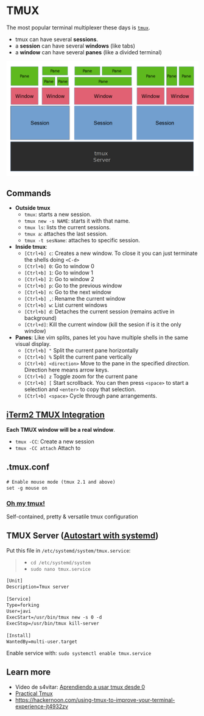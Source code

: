 # TMUX

The most popular terminal multiplexer these days is [`tmux`](https://www.man7.org/linux/man-pages/man1/tmux.1.html).
- tmux can have several **sessions**.
- a **session** can have several **windows** (like tabs)
- a **window** can have several **panes** (like a divided terminal)

![](img/tmux.png)


## Commands

- **Outside tmux**
  - `tmux`: starts a new session.
  - `tmux new -s NAME`: starts it with that name.
  - `tmux ls`: lists the current sessions.
  - `tmux a`: attaches the last session.
  - `tmux -t sesName`: attaches to specific session.
- **Inside tmux**:
  - `[Ctrl+b] c`: Creates a new window. To close it you can just terminate the shells doing `<C-d>`
  - `[Ctrl+b] 0`: Go to window 0
  - `[Ctrl+b] 1`: Go to window 1
  - `[Ctrl+b] 2`: Go to window 2
  - `[Ctrl+b] p`: Go to the previous window
  - `[Ctrl+b] n`: Go to the next window
  - `[Ctrl+b] ,`: Rename the current window
  - `[Ctrl+b] w`: List current windows
  - `[Ctrl+b] d`: Detaches the current session (remains active in background)
  - `[Ctrl+d]`: Kill the current window (kill the sesion if is it the only window)
- **Panes**: Like vim splits, panes let you have multiple shells in the same visual display.
  - `[Ctrl+b] "` Split the current pane horizontally
  - `[Ctrl+b] %` Split the current pane vertically
  - `[Ctrl+b] <direction>` Move to the pane in the specified _direction_. Direction here means arrow keys.
  - `[Ctrl+b] z` Toggle zoom for the current pane
  - `[Ctrl+b] [` Start scrollback. You can then press `<space>` to start a selection and `<enter>` to copy that selection.
  - `[Ctrl+b] <space>` Cycle through pane arrangements.


## [iTerm2 TMUX Integration](https://iterm2.com/documentation-tmux-integration.html)

**Each TMUX window will be a real window**.

- `tmux -CC`: Create a new session
- `tmux -CC attach` Attach to




## .tmux.conf
```
# Enable mouse mode (tmux 2.1 and above)
set -g mouse on
```

### [Oh my tmux!](https://github.com/gpakosz/.tmux)

Self-contained, pretty & versatile tmux configuration

## TMUX Server ([Autostart with systemd](https://wiki.archlinux.org/title/tmux#Autostart_with_systemd))


Put this file in `/etc/systemd/system/tmux.service`:
> - `cd /etc/systemd/system`
> - `sudo nano tmux.service`

```
[Unit]
Description=Tmux server

[Service]
Type=forking
User=javi
ExecStart=/usr/bin/tmux new -s 0 -d
ExecStop=/usr/bin/tmux kill-server

[Install]
WantedBy=multi-user.target
```

Enable service with: `sudo systemctl enable tmux.service`

## Learn more

- Video de s4vitar: [Aprendiendo a usar tmux desde 0](https://www.youtube.com/watch?v=1dDahc214co)
- [Practical Tmux](https://mutelight.org/practical-tmux)
- https://hackernoon.com/using-tmux-to-improve-your-terminal-experience-jt4932zv
